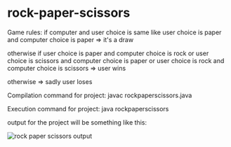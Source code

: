 # rock-paper-scissors
 Game  rules:
if computer and user choice is same like user choice is paper and computer choice is paper 
=> it's a draw

otherwise if user choice is paper and computer choice is rock or
user choice is scissors and computer choice is paper or 
user choice is rock and computer choice is scissors 
=> user wins 

otherwise
=> sadly user loses

Compilation command for project: javac rockpaperscissors.java

Execution command for project: java rockpaperscissors

output for the project will be something like this:






![rock paper scissors output](https://github.com/Pesaru-Sreenidhi-Reddy/rock-paper-scissors/assets/82439346/c29200e5-acc0-4941-857a-cc4532c60a74)




